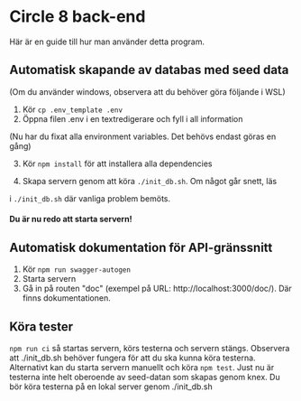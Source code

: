 # Circle 8 back-end
Här är en guide till hur man använder detta program.
## Automatisk skapande av databas med seed data
(Om du använder windows, observera att du behöver göra följande i WSL)
1. Kör ```cp .env_template .env```
2. Öppna filen .env i en textredigerare och fyll i all information

(Nu har du fixat alla environment variables. Det behövs endast göras en gång) 

3. Kör ```npm install``` för att installera alla dependencies

4. Skapa servern genom att köra ```./init_db.sh```. Om något går snett, läs 

i ```./init_db.sh``` där vanliga problem  bemöts.

#### Du är nu redo att starta servern!

## Automatisk dokumentation för API-gränssnitt
1. Kör ```npm run swagger-autogen```
2. Starta servern
3. Gå in på routen "doc" (exempel på URL: http://localhost:3000/doc/). Där finns dokumentationen.


## Köra tester

```npm run ci``` så startas servern, körs testerna och servern stängs.
Observera att ./init_db.sh behöver fungera för att du ska kunna köra testerna.
Alternativt kan du starta servern manuellt och köra ```npm test```.
Just nu är testerna inte helt oberoende av seed-datan som skapas genom knex.
Du bör köra testerna på en lokal server genom ./init_db.sh
